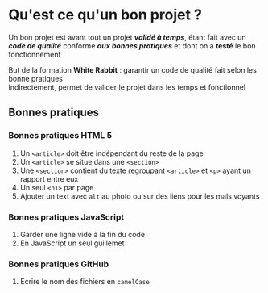 # Qu'est ce qu'un bon projet ?

Un bon projet est avant tout un projet ***validé à temps***, étant fait avec un ***code de qualité*** conforme ***aux bonnes pratiques***
et dont on a **testé** le bon fonctionnement

But de la formation **White Rabbit** : garantir un code de qualité fait selon les bonne pratiques  
Indirectement, permet de valider le projet dans les temps et fonctionnel  

## Bonnes pratiques

### Bonnes pratiques HTML 5 

1. Un `<article>` doit être indépendant du reste de la page
1. Un `<article>` se situe dans une `<section>` 
1. Une `<section>` contient du texte regroupant `<article>` et `<p>` ayant un rapport entre eux
1. Un seul `<h1>` par page
1. Ajouter un text avec `alt` au photo ou sur des liens pour les mals voyants 

### Bonnes pratiques JavaScript

1. Garder une ligne vide à la fin du code
1. En JavaScript un seul guillemet 

### Bonnes pratiques GitHub

1. Ecrire le nom des fichiers en `camelCase`


